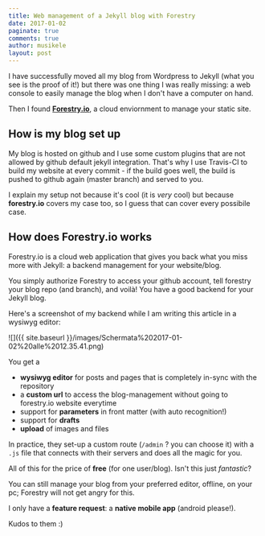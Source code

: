 ```yaml
---
title: Web management of a Jekyll blog with Forestry
date: 2017-01-02
paginate: true
comments: true
author: musikele
layout: post
---
```

I have successfully moved all my blog from Wordpress to Jekyll (what you see is the proof of it!) but there was one thing I was really missing: a web console to easily manage the blog when I don't have a computer on hand.

Then I found [**Forestry.io**](http://forestry.io), a cloud enviornment to manage your static site.

## How is my blog set up

My blog is hosted on github and I use some custom plugins that are not allowed by github default jekyll integration. That's why I use Travis-CI to build my website at every commit - if the build goes well, the build is pushed to github again (master branch) and served to you.

I explain my setup not because it's cool (it is _very_ cool) but because **forestry.io** covers my case too, so I guess that can cover every possibile case.

## How does Forestry.io works

Forestry.io is a cloud web application that gives you back what you miss more with Jekyll: a backend management for your website/blog.

You simply authorize Forestry to access your github account, tell forestry your blog repo (and branch), and voilà! You have a good backend for your Jekyll blog.

Here's a screenshot of my backend while I am writing this article in a wysiwyg editor:

![]({{ site.baseurl }}/images/Schermata%202017-01-02%20alle%2012.35.41.png)

You get a

* **wysiwyg editor** for posts and pages that is completely in-sync with the repository
*   a **custom url** to access the blog-management without going to forestry.io website everytime
*   support for **parameters** in front matter (with auto recognition!)
*  support for **drafts**
*  **upload** of images and files

In practice, they set-up a custom route (`/admin` ? you can choose it) with a `.js` file that connects with their servers and does all the magic for you.

All of this for the price of **free** (for one user/blog). Isn't this just _fantastic_?

You can still manage your blog from your preferred editor, offline, on your pc; Forestry will not get angry for this.

I only have a **feature request**: a **native mobile app** (android please!).

Kudos to them :)